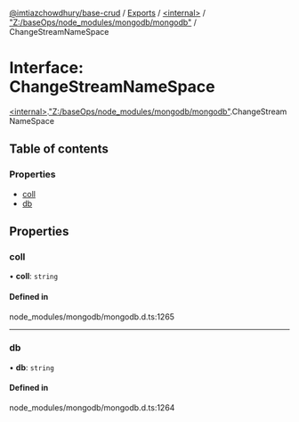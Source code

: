[@imtiazchowdhury/base-crud](../README.md) / [Exports](../modules.md) / [\<internal\>](../modules/internal_.md) / ["Z:/baseOps/node\_modules/mongodb/mongodb"](../modules/internal_._Z__baseOps_node_modules_mongodb_mongodb_.md) / ChangeStreamNameSpace

# Interface: ChangeStreamNameSpace

[\<internal\>](../modules/internal_.md).["Z:/baseOps/node\_modules/mongodb/mongodb"](../modules/internal_._Z__baseOps_node_modules_mongodb_mongodb_.md).ChangeStreamNameSpace

## Table of contents

### Properties

- [coll](internal_._Z__baseOps_node_modules_mongodb_mongodb_.ChangeStreamNameSpace.md#coll)
- [db](internal_._Z__baseOps_node_modules_mongodb_mongodb_.ChangeStreamNameSpace.md#db)

## Properties

### coll

• **coll**: `string`

#### Defined in

node_modules/mongodb/mongodb.d.ts:1265

___

### db

• **db**: `string`

#### Defined in

node_modules/mongodb/mongodb.d.ts:1264
